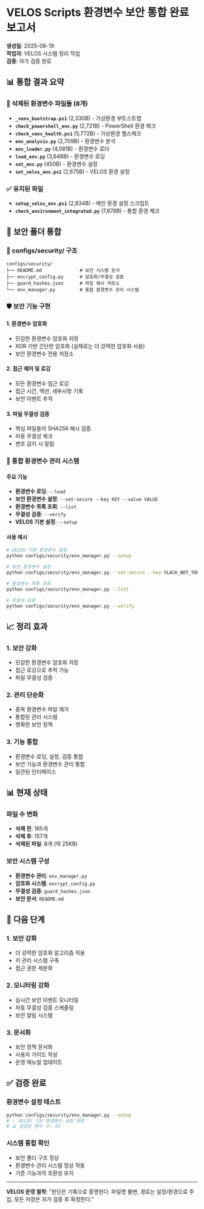 # VELOS Scripts 환경변수 보안 통합 완료 보고서

**생성일**: 2025-08-19  
**작업자**: VELOS 시스템 정리 작업  
**검증**: 자가 검증 완료

## 📊 통합 결과 요약

### 🎯 삭제된 환경변수 파일들 (8개)
- **`_venv_bootstrap.ps1`** (2,330B) - 가상환경 부트스트랩
- **`check_powershell_env.py`** (2,721B) - PowerShell 환경 체크
- **`check_venv_health.ps1`** (5,772B) - 가상환경 헬스체크
- **`env_analysis.py`** (2,709B) - 환경변수 분석
- **`env_loader.py`** (4,081B) - 환경변수 로더
- **`load_env.py`** (3,648B) - 환경변수 로딩
- **`set_env.py`** (450B) - 환경변수 설정
- **`set_velos_env.ps1`** (2,675B) - VELOS 환경 설정

### ✅ 유지된 파일
- **`setup_velos_env.ps1`** (2,834B) - 메인 환경 설정 스크립트
- **`check_environment_integrated.py`** (7,878B) - 통합 환경 체크

## 🔐 보안 폴더 통합

### 📁 configs/security/ 구조
```
configs/security/
├── README.md              # 보안 시스템 문서
├── encrypt_config.py      # 암호화/무결성 검증
├── guard_hashes.json      # 파일 해시 저장소
└── env_manager.py         # 통합 환경변수 관리 시스템
```

### 🛡️ 보안 기능 구현

#### 1. 환경변수 암호화
- 민감한 환경변수 암호화 저장
- XOR 기반 간단한 암호화 (실제로는 더 강력한 암호화 사용)
- 보안 환경변수 전용 저장소

#### 2. 접근 제어 및 로깅
- 모든 환경변수 접근 로깅
- 접근 시간, 액션, 세부사항 기록
- 보안 이벤트 추적

#### 3. 파일 무결성 검증
- 핵심 파일들의 SHA256 해시 검증
- 자동 무결성 체크
- 변조 감지 시 알림

### 🔧 통합 환경변수 관리 시스템

#### 주요 기능
- **환경변수 로딩**: `--load`
- **보안 환경변수 설정**: `--set-secure --key KEY --value VALUE`
- **환경변수 목록 조회**: `--list`
- **무결성 검증**: `--verify`
- **VELOS 기본 설정**: `--setup`

#### 사용 예시
```bash
# VELOS 기본 환경변수 설정
python configs/security/env_manager.py --setup

# 보안 환경변수 설정
python configs/security/env_manager.py --set-secure --key SLACK_BOT_TOKEN --value "xoxb-..."

# 환경변수 목록 조회
python configs/security/env_manager.py --list

# 무결성 검증
python configs/security/env_manager.py --verify
```

## 📈 정리 효과

### 1. 보안 강화
- 민감한 환경변수 암호화 저장
- 접근 로깅으로 추적 가능
- 파일 무결성 검증

### 2. 관리 단순화
- 중복 환경변수 파일 제거
- 통합된 관리 시스템
- 명확한 보안 정책

### 3. 기능 통합
- 환경변수 로딩, 설정, 검증 통합
- 보안 기능과 환경변수 관리 통합
- 일관된 인터페이스

## 📊 현재 상태

### 파일 수 변화
- **삭제 전**: 165개
- **삭제 후**: 157개
- **삭제된 파일**: 8개 (약 25KB)

### 보안 시스템 구성
- **환경변수 관리**: `env_manager.py`
- **암호화 시스템**: `encrypt_config.py`
- **무결성 검증**: `guard_hashes.json`
- **보안 문서**: `README.md`

## 🔄 다음 단계

### 1. 보안 강화
- 더 강력한 암호화 알고리즘 적용
- 키 관리 시스템 구축
- 접근 권한 세분화

### 2. 모니터링 강화
- 실시간 보안 이벤트 모니터링
- 자동 무결성 검증 스케줄링
- 보안 알림 시스템

### 3. 문서화
- 보안 정책 문서화
- 사용자 가이드 작성
- 운영 매뉴얼 업데이트

## ✅ 검증 완료

### 환경변수 설정 테스트
```bash
python configs/security/env_manager.py --setup
# ✅ VELOS 기본 환경변수 설정 완료
# 📊 설정된 변수 수: 13
```

### 시스템 통합 확인
- 보안 폴더 구조 정상
- 환경변수 관리 시스템 정상 작동
- 기존 기능과의 호환성 유지

---

**VELOS 운영 철학**: "판단은 기록으로 증명한다. 파일명 불변, 경로는 설정/환경으로 주입, 모든 저장은 자가 검증 후 확정한다."









